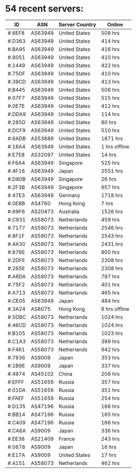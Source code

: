 # 54 recent servers:

| ID | ASN | Server Country | Online |
| ------ | ------ | ------ | ------ |
| #.6EF8 | AS63949 | United States | 508 hrs |
| #.D363 | AS63949 | United States | 414 hrs |
| #.BA95 | AS63949 | United States | 416 hrs |
| #.8051 | AS63949 | United States | 410 hrs |
| #.1449 | AS63949 | United States | 422 hrs |
| #.75DF | AS63949 | United States | 410 hrs |
| #.39CD | AS63949 | United States | 413 hrs |
| #.B445 | AS63949 | United States | 506 hrs |
| #.07F7 | AS63949 | United States | 515 hrs |
| #.0E7E | AS63949 | United States | 412 hrs |
| #.DDA9 | AS63949 | United States | 114 hrs |
| #.285D | AS63949 | United States | 80 hrs |
| #.DCF9 | AS63949 | United States | 510 hrs |
| #.6ADB | AS53889 | United States | 1871 hrs |
| #.18A4 | AS63949 | United States | 1 hrs offline |
| #.E7E8 | AS32097 | United States | 14 hrs |
| #.F6A4 | AS63949 | Singapore | 525 hrs |
| #.4F16 | AS63949 | Japan | 2551 hrs |
| #.D80B | AS63949 | Singapore | 26 hrs |
| #.2F3B | AS63949 | Singapore | 657 hrs |
| #.47E3 | AS63949 | Germany | 1718 hrs |
| #.0EBB | AS4760 | Hong Kong | 7 hrs |
| #.69F6 | AS20473 | Australia | 1526 hrs |
| #.C931 | AS58073 | Netherlands | 459 hrs |
| #.7177 | AS58073 | Netherlands | 2546 hrs |
| #.8F1F | AS58073 | Netherlands | 2543 hrs |
| #.4A30 | AS58073 | Netherlands | 2431 hrs |
| #.876E | AS58073 | Netherlands | 800 hrs |
| #.2DFE | AS58073 | Netherlands | 2308 hrs |
| #.265E | AS58073 | Netherlands | 2308 hrs |
| #.A6DA | AS58073 | Netherlands | 797 hrs |
| #.75F2 | AS58073 | Netherlands | 401 hrs |
| #.A713 | AS58073 | Netherlands | 465 hrs |
| #.CE05 | AS63949 | Japan | 484 hrs |
| #.3A24 | AS8075 | Hong Kong | 6 hrs offline |
| #.5DBC | AS58073 | Netherlands | 1024 hrs |
| #.46CD | AS58073 | Netherlands | 1024 hrs |
| #.B105 | AS58073 | Netherlands | 1023 hrs |
| #.C1A3 | AS58073 | Netherlands | 399 hrs |
| #.F461 | AS58073 | Netherlands | 942 hrs |
| #.7836 | AS9009 | Japan | 353 hrs |
| #.1B9E | AS9009 | Japan | 337 hrs |
| #.4974 | AS45102 | China | 206 hrs |
| #.EFFF | AS51659 | Russia | 357 hrs |
| #.01DA | AS51659 | Russia | 351 hrs |
| #.FAEF | AS51659 | Russia | 254 hrs |
| #.D135 | AS47196 | Russia | 166 hrs |
| #.BB14 | AS47196 | Russia | 165 hrs |
| #.C409 | AS47196 | Russia | 166 hrs |
| #.CA6A | AS9009 | Japan | 336 hrs |
| #.EE38 | AS21409 | France | 243 hrs |
| #.0678 | AS9009 | Japan | 16 hrs |
| #.E17A | AS9009 | United States | 17 hrs |
| #.4151 | AS58073 | Netherlands | 462 hrs |

